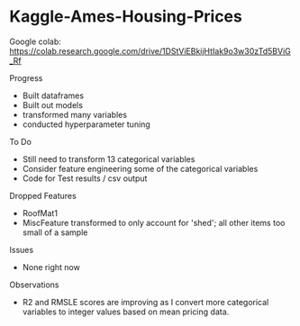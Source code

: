 # Kaggle-Ames-Housing-Prices

Google colab: https://colab.research.google.com/drive/1DStViEBkijHtIak9o3w30zTd5BViG_Rf

Progress
* Built dataframes
* Built out models
* transformed many variables
* conducted hyperparameter tuning

To Do
* Still need to transform 13 categorical variables
* Consider feature engineering some of the categorical variables
* Code for Test results / csv output

Dropped Features
* RoofMat1
* MiscFeature transformed to only account for 'shed'; all other items too small of a sample

Issues
* None right now

Observations
* R2 and RMSLE scores are improving as I convert more categorical variables to integer values based on mean pricing data.
